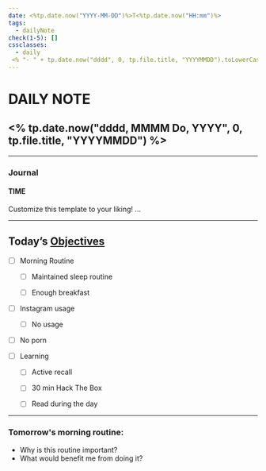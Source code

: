 ```yaml
---
date: <%tp.date.now("YYYY-MM-DD")%>T<%tp.date.now("HH:mm")%>
tags:
  - dailyNote
check(1-5): []
cssclasses:
  - daily
 <% "- " + tp.date.now("dddd", 0, tp.file.title, "YYYYMMDD").toLowerCase() %>
---
```


# DAILY NOTE
## <% tp.date.now("dddd, MMMM Do, YYYY", 0, tp.file.title, "YYYYMMDD") %>

***
### Journal
#### TIME
Customize this template to your liking!
...
***
## Today’s [Objectives](Objectives%20from%20March%2023%20to%20September%2023%20)

- [ ] Morning Routine
	- [ ] Maintained sleep routine
	- [ ] Enough breakfast


- [ ]  Instagram usage
	- [ ] No usage

- [ ] No porn 

- [ ] Learning
	- [ ] Active recall
	- [ ] 30 min Hack The Box
	- [ ] Read during the day


---
### Tomorrow's morning routine: 
+ Why is this routine important? 
+ What would benefit me from doing it?